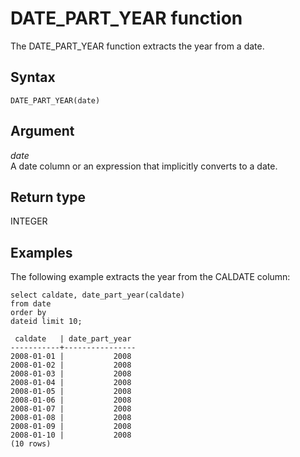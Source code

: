 # DATE\_PART\_YEAR function<a name="r_DATE_PART_YEAR"></a>

The DATE\_PART\_YEAR function extracts the year from a date\. 

## Syntax<a name="r_DATE_PART_YEAR-synopsis"></a>

```
DATE_PART_YEAR(date)
```

## Argument<a name="r_DATE_PART_YEAR-argument"></a>

 *date*   
A date column or an expression that implicitly converts to a date\.

## Return type<a name="r_DATE_PART_YEAR-return-type"></a>

INTEGER

## Examples<a name="r_DATE_PART_YEAR-examples"></a>

The following example extracts the year from the CALDATE column: 

```
select caldate, date_part_year(caldate)
from date
order by
dateid limit 10;

 caldate   | date_part_year
-----------+----------------
2008-01-01 |           2008
2008-01-02 |           2008
2008-01-03 |           2008
2008-01-04 |           2008
2008-01-05 |           2008
2008-01-06 |           2008
2008-01-07 |           2008
2008-01-08 |           2008
2008-01-09 |           2008
2008-01-10 |           2008
(10 rows)
```
